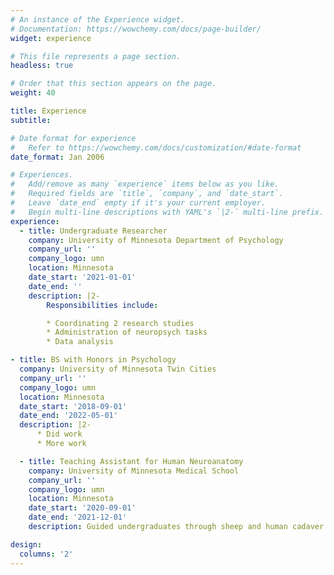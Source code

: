 ```yaml
---
# An instance of the Experience widget.
# Documentation: https://wowchemy.com/docs/page-builder/
widget: experience

# This file represents a page section.
headless: true

# Order that this section appears on the page.
weight: 40

title: Experience
subtitle:

# Date format for experience
#   Refer to https://wowchemy.com/docs/customization/#date-format
date_format: Jan 2006

# Experiences.
#   Add/remove as many `experience` items below as you like.
#   Required fields are `title`, `company`, and `date_start`.
#   Leave `date_end` empty if it's your current employer.
#   Begin multi-line descriptions with YAML's `|2-` multi-line prefix.
experience:
  - title: Undergraduate Researcher
    company: University of Minnesota Department of Psychology
    company_url: ''
    company_logo: umn
    location: Minnesota
    date_start: '2021-01-01'
    date_end: ''
    description: |2-
        Responsibilities include:

        * Coordinating 2 research studies
        * Administration of neuropsych tasks
        * Data analysis

- title: BS with Honors in Psychology
  company: University of Minnesota Twin Cities
  company_url: ''
  company_logo: umn
  location: Minnesota
  date_start: '2018-09-01'
  date_end: '2022-05-01'
  description: |2-
      * Did work
      * More work

  - title: Teaching Assistant for Human Neuroanatomy
    company: University of Minnesota Medical School
    company_url: ''
    company_logo: umn
    location: Minnesota
    date_start: '2020-09-01'
    date_end: '2021-12-01'
    description: Guided undergraduates through sheep and human cadaver dissections.

design:
  columns: '2'
---
```

